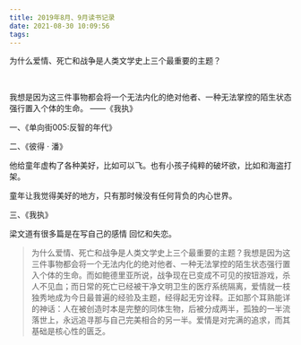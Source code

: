 ```yaml
---
title: 2019年8月、9月读书记录
date: 2021-08-30 10:09:56
tags:
---
```




为什么爱情、死亡和战争是人类文学史上三个最重要的主题？

<br>

我想是因为这三件事物都会将一个无法内化的绝对他者、一种无法掌控的陌生状态强行置入个体的生命。 ——《我执》

<!--more-->

一、《单向街005:反智的年代》

二、《彼得 · 潘》

他给童年虚构了各种美好，比如可以飞。也有小孩子纯粹的破坏欲，比如和海盗打架。

童年让我觉得美好的地方，只有那时候没有任何背负的内心世界。

三、《我执》

梁文道有很多篇是在写自己的感情 回忆和失恋。

> 为什么爱情、死亡和战争是人类文学史上三个最重要的主题？我想是因为这三件事物都会将一个无法内化的绝对他者、一种无法掌控的陌生状态强行置入个体的生命。而如鲍德里亚所说，战争现在已变成不可见的按钮游戏，杀人不见血；而日常的死亡已经被干净文明卫生的医疗系统隔离，爱情就一枝独秀地成为今日最普遍的经验及主题，经得起无穷诠释。正如那个耳熟能详的神话：人在被创造时本是完整的同体生物，后被分成两半，孤独的一半流落世上，永远追寻那与自己完美相合的另一半。爱情是对完满的追求，而其基础是核心性的匮乏。



